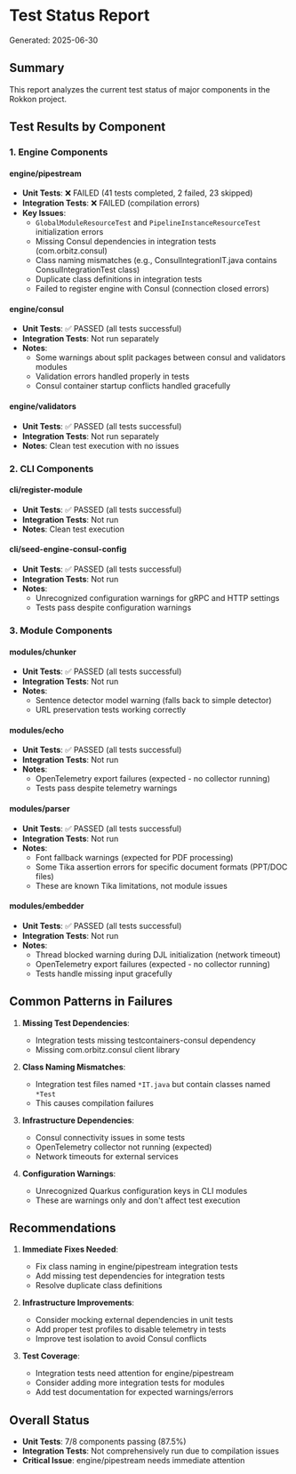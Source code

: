 # Test Status Report

Generated: 2025-06-30

## Summary

This report analyzes the current test status of major components in the Rokkon project.

## Test Results by Component

### 1. Engine Components

#### engine/pipestream
- **Unit Tests**: ❌ FAILED (41 tests completed, 2 failed, 23 skipped)
- **Integration Tests**: ❌ FAILED (compilation errors)
- **Key Issues**:
  - `GlobalModuleResourceTest` and `PipelineInstanceResourceTest` initialization errors
  - Missing Consul dependencies in integration tests (com.orbitz.consul)
  - Class naming mismatches (e.g., ConsulIntegrationIT.java contains ConsulIntegrationTest class)
  - Duplicate class definitions in integration tests
  - Failed to register engine with Consul (connection closed errors)

#### engine/consul
- **Unit Tests**: ✅ PASSED (all tests successful)
- **Integration Tests**: Not run separately
- **Notes**:
  - Some warnings about split packages between consul and validators modules
  - Validation errors handled properly in tests
  - Consul container startup conflicts handled gracefully

#### engine/validators
- **Unit Tests**: ✅ PASSED (all tests successful)
- **Integration Tests**: Not run separately
- **Notes**: Clean test execution with no issues

### 2. CLI Components

#### cli/register-module
- **Unit Tests**: ✅ PASSED (all tests successful)
- **Integration Tests**: Not run
- **Notes**: Clean test execution

#### cli/seed-engine-consul-config
- **Unit Tests**: ✅ PASSED (all tests successful)
- **Integration Tests**: Not run
- **Notes**: 
  - Unrecognized configuration warnings for gRPC and HTTP settings
  - Tests pass despite configuration warnings

### 3. Module Components

#### modules/chunker
- **Unit Tests**: ✅ PASSED (all tests successful)
- **Integration Tests**: Not run
- **Notes**: 
  - Sentence detector model warning (falls back to simple detector)
  - URL preservation tests working correctly

#### modules/echo
- **Unit Tests**: ✅ PASSED (all tests successful)
- **Integration Tests**: Not run
- **Notes**: 
  - OpenTelemetry export failures (expected - no collector running)
  - Tests pass despite telemetry warnings

#### modules/parser
- **Unit Tests**: ✅ PASSED (all tests successful)
- **Integration Tests**: Not run
- **Notes**: 
  - Font fallback warnings (expected for PDF processing)
  - Some Tika assertion errors for specific document formats (PPT/DOC files)
  - These are known Tika limitations, not module issues

#### modules/embedder
- **Unit Tests**: ✅ PASSED (all tests successful)
- **Integration Tests**: Not run
- **Notes**: 
  - Thread blocked warning during DJL initialization (network timeout)
  - OpenTelemetry export failures (expected - no collector running)
  - Tests handle missing input gracefully

## Common Patterns in Failures

1. **Missing Test Dependencies**:
   - Integration tests missing testcontainers-consul dependency
   - Missing com.orbitz.consul client library

2. **Class Naming Mismatches**:
   - Integration test files named `*IT.java` but contain classes named `*Test`
   - This causes compilation failures

3. **Infrastructure Dependencies**:
   - Consul connectivity issues in some tests
   - OpenTelemetry collector not running (expected)
   - Network timeouts for external services

4. **Configuration Warnings**:
   - Unrecognized Quarkus configuration keys in CLI modules
   - These are warnings only and don't affect test execution

## Recommendations

1. **Immediate Fixes Needed**:
   - Fix class naming in engine/pipestream integration tests
   - Add missing test dependencies for integration tests
   - Resolve duplicate class definitions

2. **Infrastructure Improvements**:
   - Consider mocking external dependencies in unit tests
   - Add proper test profiles to disable telemetry in tests
   - Improve test isolation to avoid Consul conflicts

3. **Test Coverage**:
   - Integration tests need attention for engine/pipestream
   - Consider adding more integration tests for modules
   - Add test documentation for expected warnings/errors

## Overall Status

- **Unit Tests**: 7/8 components passing (87.5%)
- **Integration Tests**: Not comprehensively run due to compilation issues
- **Critical Issue**: engine/pipestream needs immediate attention